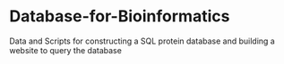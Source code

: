 # Database-for-Bioinformatics
Data and Scripts for constructing a SQL protein database and building a website to query the database 
